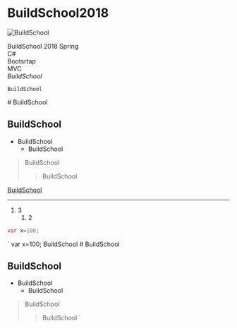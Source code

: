 # BuildSchool2018

![BuildSchool](https://static.wixstatic.com/media/5a71f2_1e714a102af34089a58b0544cc0ca35d~mv2.png/v1/fill/w_68,h_74,al_c,usm_0.66_1.00_0.01/5a71f2_1e714a102af34089a58b0544cc0ca35d~mv2.png "BuildSchool")  
 
BuildSchool 2018 Spring  
C#   
Bootsrtap  
MVC  
*BuildSchool*  

    BuildSchool
\# BuildSchool
## BuildSchool
* BuildSchool
    * BuildSchool
>BuildSchool
>>BuildSchool
 
[BuildSchool](https://www.build-school.com/)

---
1. 3  
    1. 2
    
```csharp
var x=100;
```
`
var x=100;
    BuildSchool
\# BuildSchool
## BuildSchool
* BuildSchool
    * BuildSchool
>BuildSchool
>>BuildSchool
`

